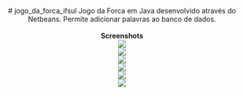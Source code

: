 <center>
# jogo_da_forca_ifsul
Jogo da Forca em Java desenvolvido através do Netbeans. Permite adicionar palavras ao banco de dados.
<br></br>
<b>Screenshots</b>
<br>
<img src="http://i.imgur.com/5ufC8kQ.png"><br>
<img src="http://i.imgur.com/jTaRxlC.png"><br>
<img src="http://i.imgur.com/Mig2orD.png"><br>
<img src="http://i.imgur.com/vv6Ovja.png"><br>
<img src="http://i.imgur.com/822eqQq.png"><br>
<img src="http://i.imgur.com/kylXzuu.png"><br>
</center>
